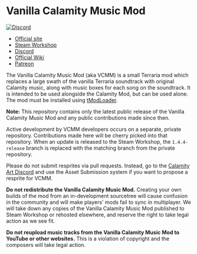 # Vanilla Calamity Music Mod
[![Discord](https://img.shields.io/discord/225030931008847874)](https://discord.gg/vVkmfJVY8W)
- [Official site](https://calamitymod.com/)
- [Steam Workshop](https://calamitymod.com/downloadvanillamusic/)
- [Discord](https://discord.gg/2jaEwNJm9e)
- [Official Wiki](https://terrariamods.wiki.gg/wiki/Vanilla_Calamity_Mod_Music)
- [Patreon](https://www.patreon.com/HeartPlusUp)

The Vanilla Calamity Music Mod (aka VCMM) is a small Terraria mod which replaces a large swath of the vanilla Terraria soundtrack with original Calamity music, along with music boxes for each song on the soundtrack. It is intended to be used alongside the Calamity Mod, but can be used alone. The mod must be installed using [tModLoader](https://github.com/tModLoader/tModLoader).

**Note:** This repository contains only the latest public release of the Vanilla Calamity Music Mod and any public contributions made since then.

Active development by VCMM developers occurs on a separate, private repository. Contributions made here will be cherry picked into that repository. When an update is released to the Steam Workshop, the `1.4.4-release` branch is replaced with the matching branch from the private repository.

Please do not submit resprites via pull requests. Instead, go to the [Calamity Art Discord](https://discord.gg/CKByxd5) and use the Asset Submission system if you want to propose a resprite for VCMM.

**Do not redistribute the Vanilla Calamity Music Mod.** Creating your own builds of the mod from an in-development sourcetree will cause confusion in the community and will make players' mods fail to sync in multiplayer. We will take down any copies of the Vanilla Calamity Music Mod published to Steam Workshop or rehosted elsewhere, and reserve the right to take legal action as we see fit.

**Do not reupload music tracks from the Vanilla Calamity Music Mod to YouTube or other websites.** This is a violation of copyright and the composers will take legal action.